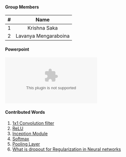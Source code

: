 #### Group Members

| #        | Name                 |
|:--------:|:--------------------:|
|   1      |    Krishna Saka  |
|   2      |    Lavanya Mengaraboina          |


#### Powerpoint

![My Powerpoint Presentation - GoogleNet](https://github.com/LavanyaMengaraboina/DataMining-mengaraboina/blob/master/Assignments/wiki_contributions/googlenet.pptx)

#### Contributed Words

1. [1x1 Convolution filter](http://iamaaditya.github.io/2016/03/one-by-one-convolution/)
2. [ReLU](https://github.com/Kulbear/deep-learning-nano-foundation/wiki/ReLU-and-Softmax-Activation-Functions) 
3. [Inception Module](https://hacktilldawn.com/2016/09/25/inception-modules-explained-and-implemented/) 
4. [Softmax](https://github.com/Kulbear/deep-learning-nano-foundation/wiki/ReLU-and-Softmax-Activation-Functions)
5. [Pooling Layer](http://cs231n.github.io/convolutional-networks/)
6. [What is dropout for Regularization in Neural networks](https://machinelearningmastery.com/dropout-regularization-deep-learning-models-keras/)
